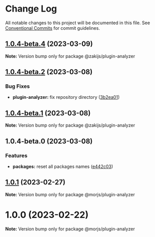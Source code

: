 # Change Log

All notable changes to this project will be documented in this file.
See [Conventional Commits](https://conventionalcommits.org) for commit guidelines.

## [1.0.4-beta.4](https://github.com/eleme/morjs/compare/v1.0.4-beta.3...v1.0.4-beta.4) (2023-03-09)

**Note:** Version bump only for package @zakijs/plugin-analyzer





## [1.0.4-beta.2](https://github.com/eleme/morjs/compare/v1.0.4-beta.1...v1.0.4-beta.2) (2023-03-08)


### Bug Fixes

* **plugin-analyzer:** fix repository directory ([3b2ea01](https://github.com/eleme/morjs/commit/3b2ea0149fae45ccd624aa80966f00b39e99cda9))





## [1.0.4-beta.1](https://github.com/eleme/morjs/compare/v1.0.4-beta.0...v1.0.4-beta.1) (2023-03-08)

**Note:** Version bump only for package @zakijs/plugin-analyzer





## 1.0.4-beta.0 (2023-03-08)


### Features

* **packages:** reset all packages names ([e442c03](https://github.com/eleme/morjs/commit/e442c0375457c92ac0ee554f26cccf32f2bbf3c6))





## [1.0.1](https://github.com/eleme/morjs/compare/v1.0.0...v1.0.1) (2023-02-27)

**Note:** Version bump only for package @morjs/plugin-analyzer





# 1.0.0 (2023-02-22)

**Note:** Version bump only for package @morjs/plugin-analyzer
